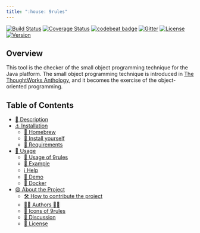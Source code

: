```yaml
---
title: ":house: 9rules"
---
```


[![Build Status](https://travis-ci.org/tamada/9rules.svg?branch=master)](https://travis-ci.org/tamada/9rules)
[![Coverage Status](https://coveralls.io/repos/github/tamada/9rules/badge.svg?branch=master)](https://coveralls.io/github/tamada/9rules?branch=master)
[![codebeat badge](https://codebeat.co/badges/7338b3d9-520f-429b-ba55-16aec78615d1)](https://codebeat.co/projects/github-com-tamada-9rules)
[![Gitter](https://badges.gitter.im/9rules/Lobby.svg)](https://gitter.im/9rules/Lobby?utm_source=badge&utm_medium=badge&utm_campaign=pr-badge)
[![License](https://img.shields.io/badge/License-Apache%202.0-blue.svg?style=flat)](https://github.com/tamada/9rules/blob/master/LICENSE)
[![Version](https://img.shields.io/badge/Version-1.1.1-yellowgreen.svg)](https://github.com/tamada/9rules/releases/tag/v1.1.1)


## Overview

This tool is the checker of the small object programming technique for the Java platform.
The small object programming technique is introduced in [The ThoughtWorks Anthology](http://shop.oreilly.com/product/9781934356142.do), and
it becomes the exercise of the object-oriented programming.

## Table of Contents

* [:page_facing_up: Description](description)
* [:anchor: Installation](install)
    * [:beer: Homebrew](install#beer-homebrew)
    * [:muscle: Install yourself](install#muscle-install-yourself)
    * [:briefcase: Requirements](install#briefcase-requirements)
* [:running: Usage](usage)
    * [:fork_and_knife: Usage of 9rules](usage#fork_and_knife-usage-of-9rules)
    * [:balloon: Example](usage#balloon=example)
    * [:information_source: Help](usage#information_source-help)
    * [:confetti_ball: Demo](usage#confetti_ball-demo)
    * [:whale: Docker](usage#whale-docker)
* [:smile: About the Project](about)
    * [:hammer_and_wrench: How to contribute the project](about#hammer_and_wrench-how-to-contribute-the-project)
    * [:man_office_worker: Authors :woman_office_worker:](about#man_office_worker-authors-woman_office_worker)
    * [:jack_o_lantern: Icons of 9rules](about#jack_o_lantern-icons-of-9rules)
    * [:speech_balloon: Discussion](about#speech_balloon-discussion)
    * [:scroll: License](about#scroll-license)

